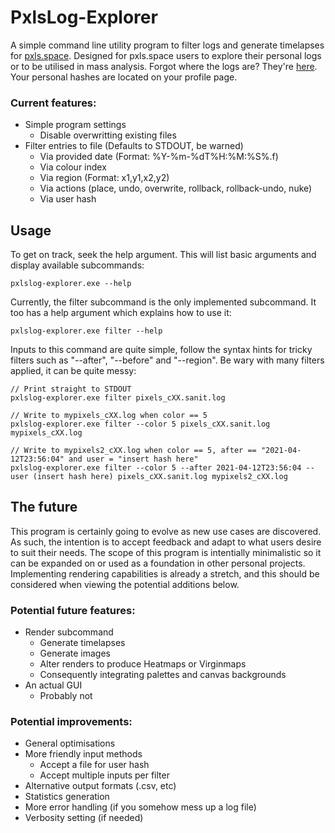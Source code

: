# PxlsLog-Explorer
A simple command line utility program to filter logs and generate timelapses for [pxls.space](https://pxls.space/).
Designed for pxls.space users to explore their personal logs or to be utilised in mass analysis.
Forgot where the logs are? They're [here](https://pxls.space/x/logs/). Your personal hashes are located on your profile page.

### Current features:
- Simple program settings
  - Disable overwritting existing files
- Filter entries to file (Defaults to STDOUT, be warned)
  - Via provided date (Format: %Y-%m-%dT%H:%M:%S%.f)
  - Via colour index
  - Via region (Format: x1,y1,x2,y2)
  - Via actions (place, undo, overwrite, rollback, rollback-undo, nuke)
  - Via user hash


## Usage
To get on track, seek the help argument.
This will list basic arguments and display available subcommands:

```
pxlslog-explorer.exe --help
```

Currently, the filter subcommand is the only implemented subcommand.
It too has a help argument which explains how to use it:

```
pxlslog-explorer.exe filter --help
```

Inputs to this command are quite simple, follow the syntax hints for tricky filters such as "--after", "--before" and "--region".
Be wary with many filters applied, it can be quite messy:

```
// Print straight to STDOUT
pxlslog-explorer.exe filter pixels_cXX.sanit.log

// Write to mypixels_cXX.log when color == 5
pxlslog-explorer.exe filter --color 5 pixels_cXX.sanit.log mypixels_cXX.log

// Write to mypixels2_cXX.log when color == 5, after == "2021-04-12T23:56:04" and user = "insert hash here"
pxlslog-explorer.exe filter --color 5 --after 2021-04-12T23:56:04 --user (insert hash here) pixels_cXX.sanit.log mypixels2_cXX.log
```


## The future
This program is certainly going to evolve as new use cases are discovered.
As such, the intention is to accept feedback and adapt to what users desire to suit their needs.
The scope of this program is intentially minimalistic so it can be expanded on or used as a foundation in other personal projects.
Implementing rendering capabilities is already a stretch, and this should be considered when viewing the potential additions below.

### Potential future features:
- Render subcommand
  - Generate timelapses
  - Generate images
  - Alter renders to produce Heatmaps or Virginmaps
  - Consequently integrating palettes and canvas backgrounds
- An actual GUI
  - Probably not

### Potential improvements:
- General optimisations
- More friendly input methods
  - Accept a file for user hash
  - Accept multiple inputs per filter
- Alternative output formats (.csv, etc)
- Statistics generation
- More error handling (if you somehow mess up a log file)
- Verbosity setting (if needed)
